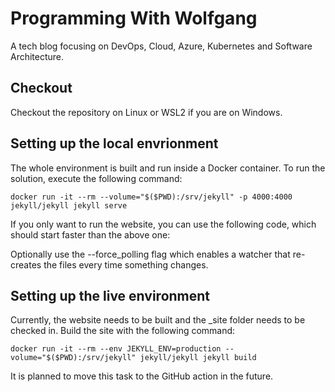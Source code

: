 # Programming With Wolfgang

A tech blog focusing on DevOps, Cloud, Azure, Kubernetes and Software Architecture.

## Checkout

Checkout the repository on Linux or WSL2 if you are on Windows. 

## Setting up the local envrionment

The whole environment is built and run inside a Docker container. To run the solution, execute the following command:

```terminal
docker run -it --rm --volume="$($PWD):/srv/jekyll" -p 4000:4000 jekyll/jekyll jekyll serve
```
If you only want to run the website, you can use the following code, which should start faster than the above one:

Optionally use the --force_polling flag which enables a watcher that re-creates the files every time something changes.

## Setting up the live environment

Currently, the website needs to be built and the _site folder needs to be checked in. Build the site with the following command:

```terminal
docker run -it --rm --env JEKYLL_ENV=production --volume="$($PWD):/srv/jekyll" jekyll/jekyll jekyll build
```

It is planned to move this task to the GitHub action in the future.
